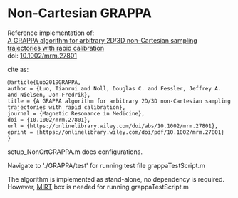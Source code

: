 # Non-Cartesian GRAPPA

Reference implementation of:\
[A GRAPPA algorithm for arbitrary 2D/3D non-Cartesian sampling trajectories with rapid calibration](https://onlinelibrary.wiley.com/doi/full/10.1002/mrm.27801)\
doi: [10.1002/mrm.27801](https://doi.org/10.1002/mrm.27801)

cite as:
```
@article{Luo2019GRAPPA,
author = {Luo, Tianrui and Noll, Douglas C. and Fessler, Jeffrey A. and Nielsen, Jon-Fredrik},
title = {A GRAPPA algorithm for arbitrary 2D/3D non-Cartesian sampling trajectories with rapid calibration},
journal = {Magnetic Resonance in Medicine},
doi = {10.1002/mrm.27801},
url = {https://onlinelibrary.wiley.com/doi/abs/10.1002/mrm.27801},
eprint = {https://onlinelibrary.wiley.com/doi/pdf/10.1002/mrm.27801}
}
``` 

setup_NonCrtGRAPPA.m does configurations.

Navigate to './GRAPPA/test' for running test file grappaTestScript.m

The algorithm is implemented as stand-alone, no dependency is required.\
However, [MIRT](http://web.eecs.umich.edu/~fessler/irt/fessler.tgz) box is needed for running grappaTestScript.m
